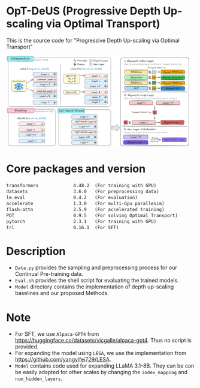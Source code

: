 # OpT-DeUS (Progressive Depth Up-scaling via Optimal Transport)
This is the source code for "Progressive Depth Up-scaling via Optimal Transport"

![image](Figure/Method.png)
# Core packages and version
```text
transformers             4.48.2  (For training with GPU)
datasets                 3.6.0   (For preprocessing data)
lm_eval                  0.4.2   (For evaluation)
accelerate               1.3.0   (For multi-Gpu parallesim)
flash-attn               2.5.9   (For accelerated training)
POT                      0.9.5   (For solving Optimal Transport)
pytorch                  2.3.1   (For training with GPU)   
trl                      0.16.1  (For SFT)
```

# Description
- `Data.py` provides the sampling and preprocessing process for our Continual Pre-training data.
- `Eval.sh` provides the shell script for evaluating the trained models.
- `Model` directory contains the implementation of depth up-scaling baselines and our proposed Methods.


# Note
- For SFT, we use  `Alpaca-GPT4` from https://huggingface.co/datasets/vicgalle/alpaca-gpt4. Thus no script is provided.
- For expanding the model using `LESA`, we use the implementation from https://github.com/yangyifei729/LESA.
- `Model` contains code used for expanding LLaMA 3.1-8B. They can be can be easily adapted for other scales by changing the `index_mapping` and `num_hidden_layers`.
